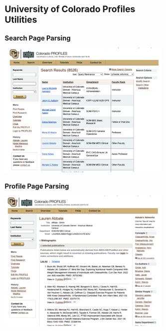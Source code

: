 # University of Colorado Profiles Utilities

## Search Page Parsing

![](images/search_page.png)

## Profile Page Parsing

![](images/profile_page.png)